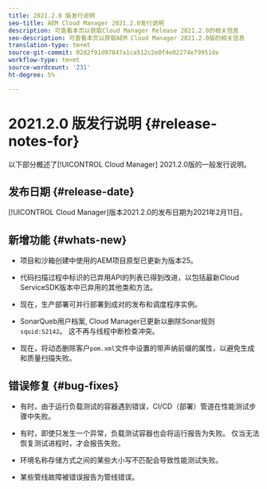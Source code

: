 ```yaml
---
title: 2021.2.0 版发行说明
seo-title: AEM Cloud Manager 2021.2.0发行说明
description: 可查看本页以获取Cloud Manager Release 2021.2.0的相关信息
seo-description: 可查看本页以获取AEM Cloud Manager 2021.2.0版的相关信息
translation-type: tm+mt
source-git-commit: 02d2f91d97847a1ca512c2e0f4e02274e79951de
workflow-type: tm+mt
source-wordcount: '231'
ht-degree: 5%

---
```


# 2021.2.0 版发行说明 {#release-notes-for}

以下部分概述了[!UICONTROL Cloud Manager] 2021.2.0版的一般发行说明。

## 发布日期 {#release-date}

[!UICONTROL Cloud Manager]版本2021.2.0的发布日期为2021年2月11日。

## 新增功能 {#whats-new}

* 项目和沙箱创建中使用的AEM项目原型已更新为版本25。

* 代码扫描过程中标识的已弃用API的列表已得到改进，以包括最新Cloud ServiceSDK版本中已弃用的其他类和方法。

* 现在，生产部署可并行部署到成对的发布和调度程序实例。

* SonarQueb用户档案, Cloud Manager已更新以删除Sonar规则`squid:S2142`。 这不再与线程中断检查冲突。

* 现在，将动态删除客户`pom.xml`文件中设置的带声纳前缀的属性，以避免生成和质量扫描失败。

## 错误修复 {#bug-fixes}

* 有时，由于运行负载测试的容器遇到错误，CI/CD（部署）管道在性能测试步骤中失败。

* 有时，即使只发生一个异常，负载测试容器也会将运行报告为失败。 仅当无法恢复测试进程时，才会报告失败。

* 环境名称存储方式之间的某些大小写不匹配会导致性能测试失败。

* 某些管线故障被错误报告为管线错误。
